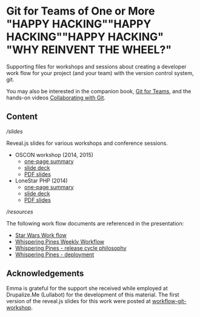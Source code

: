 Git for Teams of One or More
"HAPPY HACKING""HAPPY HACKING""HAPPY HACKING"
"WHY REINVENT THE WHEEL?"
=====================

Supporting files for workshops and sessions about creating a developer work flow for your project (and your team) with the version control system, git.

You may also be interested in the companion book, [Git for Teams](http://shop.oreilly.com/product/0636920034520.do), and the hands-on videos [Collaborating with Git](http://shop.oreilly.com/product/0636920034872.do).

## Content

*/slides*

Reveal.js slides for various workshops and conference sessions.

- OSCON workshop (2014, 2015)
  - [one-page summary](slides/slides/workshop-oscon-gitforteams.md)
  - [slide deck](http://emmajane.github.io/gitforteams/slides/slides/workshop-oscon.html)
  - [PDF slides](http://emmajane.github.io/gitforteams/handouts/slides-gitforteams-oscon.pdf)
- LoneStar PHP (2014)
  - [one-page summary](slides/slides/session-lonestarphp-strategy.md)
  - [slide deck](http://emmajane.github.io/gitforteams/slides/slides/session-lonestar.html)
  - [PDF slides](http://emmajane.github.io/gitforteams/handouts/slides-gitforteams-lonestarphp.pdf)

*/resources*

The following work flow documents are referenced in the presentation:

- [Star Wars Work flow](resources/workflow-sample-starwars.md)
- [Whispering Pines Weekly Workflow](resources/workflow-sample-whisperingpines-code.md)
- [Whispering Pines - release cycle philosophy](resources/workflow-sample-whisperingpines-releasecycle.md)
- [Whispering Pines - deployment](resources/workflow-sample-whisperingpines-deployment.md)

## Acknowledgements

Emma is grateful for the support she received while employed at Drupalize.Me (Lullabot) for the development of this material. The first version of the reveal.js slides for this work were posted at [workflow-git-workshop](https://github.com/DrupalizeMe/workflow-git-workshop).
